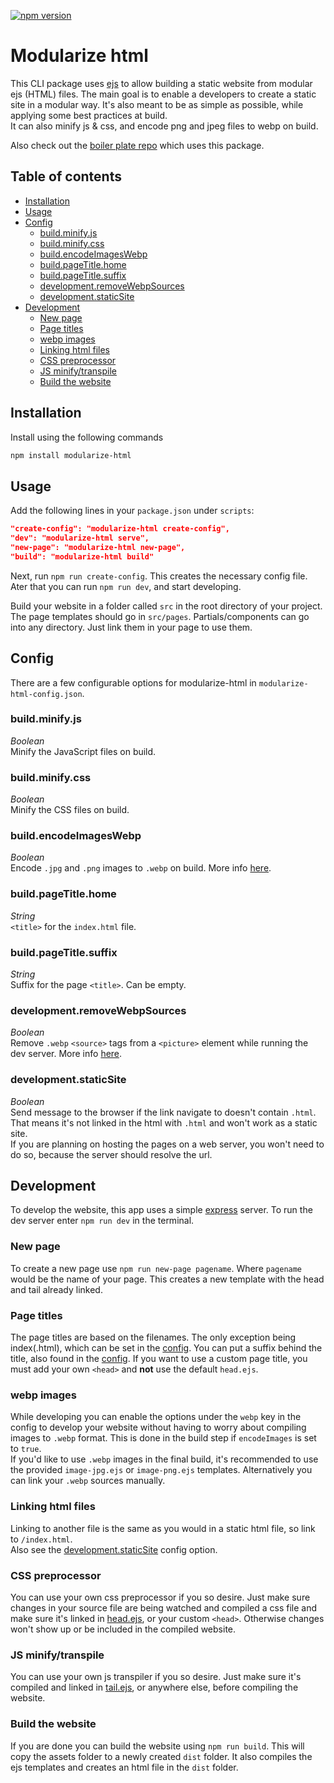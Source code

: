 [![npm version](https://badge.fury.io/js/modularize-html.svg)](https://badge.fury.io/js/modularize-html)

# Modularize html
This CLI package uses [ejs](https://ejs.co/#docs) to allow building a static website from modular ejs (HTML) files. The main goal is to enable a developers to create a static site in a modular way. It's also meant to be as simple as possible, while applying some best practices at build.   
It can also minify js & css, and encode png and jpeg files to webp on build.

Also check out the [boiler plate repo](https://github.com/jeroentvb/modularize-html-boilerplate) which uses this package.

## Table of contents
* [Installation](#installation)
* [Usage](#usage)
* [Config](#config)
  + [build.minify.js](#buildminifyjs)
  + [build.minify.css](#buildminifycss)
  + [build.encodeImagesWebp](#buildencodeimageswebp)
  + [build.pageTitle.home](#buildpagetitlehome)
  + [build.pageTitle.suffix](#buildpagetitlesuffix)
  + [development.removeWebpSources](#developmentremovewebpsources)
  + [development.staticSite](#developmentstaticsite)
* [Development](#development)
  + [New page](#new-page)
  + [Page titles](#page-titles)
  + [webp images](#webp-images)
  + [Linking html files](#linking-html-files)
  + [CSS preprocessor](#css-preprocessor)
  + [JS minify/transpile](#js-minify-transpile)
  + [Build the website](#build-the-website)

## Installation
Install using the following commands
```sh
npm install modularize-html
```

## Usage
Add the following lines in your `package.json` under `scripts`:  
```json
"create-config": "modularize-html create-config",
"dev": "modularize-html serve",
"new-page": "modularize-html new-page",
"build": "modularize-html build"
```

Next, run `npm run create-config`. This creates the necessary config file. Ater that you can run `npm run dev`, and start developing.

Build your website in a folder called `src` in the root directory of your project. The page templates should go in `src/pages`. Partials/components can go into any directory. Just link them in your page to use them.

## Config
There are a few configurable options for modularize-html in `modularize-html-config.json`.
### build.minify.js
*Boolean*  
Minify the JavaScript files on build.

### build.minify.css
*Boolean*  
Minify the CSS files on build.

### build.encodeImagesWebp
*Boolean*  
Encode `.jpg` and `.png` images to `.webp` on build. More info [here](#webp-images).

### build.pageTitle.home
*String*  
`<title>` for the `index.html` file.

### build.pageTitle.suffix
*String*  
Suffix for the page `<title>`. Can be empty.

### development.removeWebpSources
*Boolean*  
Remove `.webp` `<source>` tags from a `<picture>` element while running the dev server. More info [here](#webp-images).

### development.staticSite
*Boolean*  
Send message to the browser if the link navigate to doesn't contain `.html`. That means it's not linked in the html with `.html` and won't work as a static site.  
If you are planning on hosting the pages on a web server, you won't need to do so, because the server should resolve the url.

## Development
To develop the website, this app uses a simple [express](https://www.npmjs.com/package/express) server. To run the dev server enter `npm run dev` in the terminal.

### New page
To create a new page use `npm run new-page pagename`. Where `pagename` would be the name of your page. This creates a new template with the head and tail already linked.

### Page titles
The page titles are based on the filenames. The only exception being index(.html), which can be set in the [config](#build.pageTitle.home). You can put a suffix behind the title, also found in the [config](#build.pageTitle.suffix). If you want to use a custom page title, you must add your own `<head>` and __not__ use the default `head.ejs`.

### webp images
While developing you can enable the options under the `webp` key in the config to develop your website without having to worry about compiling images to `.webp` format. This is done in the build step if `encodeImages` is set to `true`.  
If you'd like to use `.webp` images in the final build, it's recommended to use the provided `image-jpg.ejs` or `image-png.ejs` templates. Alternatively you can link your `.webp` sources manually.

### Linking html files
Linking to another file is the same as you would in a static html file, so link to `/index.html`.  
Also see the [development.staticSite](#development.staticSite) config option.

### CSS preprocessor
You can use your own css preprocessor if you so desire. Just make sure changes in your source file are being watched and compiled a css file and make sure it's linked in [head.ejs](src/partials/head.ejs), or your custom `<head>`. Otherwise changes won't show up or be included in the compiled website.

### JS minify/transpile
You can use your own js transpiler if you so desire. Just make sure it's compiled and linked in [tail.ejs](src/partials/tail.ejs), or anywhere else, before compiling the website.

### Build the website
If you are done you can build the website using `npm run build`. This will copy the assets folder to a newly created `dist` folder. It also compiles the ejs templates and creates an html file in the `dist` folder.
